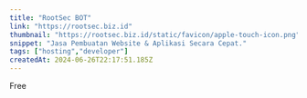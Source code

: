 ```yaml
---
title: "RootSec BOT"
link: "https://rootsec.biz.id"
thumbnail: "https://rootsec.biz.id/static/favicon/apple-touch-icon.png"
snippet: "Jasa Pembuatan Website & Aplikasi Secara Cepat."
tags: ["hosting","developer"]
createdAt: 2024-06-26T22:17:51.185Z
---
```

Free
